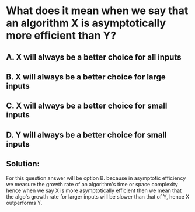 # What does it mean when we say that an algorithm X is asymptotically more efficient than Y?
## A. X will always be a better choice for all inputs
## B. X will always be a better choice for large inputs
## C. X will always be a better choice for small inputs
## D. Y will always be a better choice for small inputs

## Solution:
For this question answer will be option B. because in asymptotic efficiency we measure the growth rate of an algorithm's time or space complexity hence when we say X is more asymptotically efficient then we mean that the algo's growth rate for larger inputs will be slower than that of Y, hence X outperforms Y.
